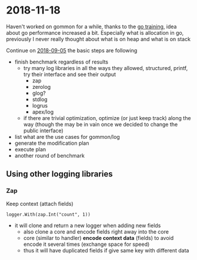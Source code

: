# 2018-11-18

Haven't worked on gommon for a while, thanks to the [go training](https://github.com/ardanlabs/gotraining), 
idea about go performance increased a bit. Especially what is allocation in go, previously I never really thought
about what is on heap and what is on stack

Continue on [2018-09-05](2018-09-05-clean-up.md) the basic steps are following

- finish benchmark regardless of results
  - try many log libraries in all the ways they allowed, structured, printf, try their interface and see their output
    - zap
    - zerolog
    - glog?
    - stdlog
    - logrus
    - apex/log
  - if there are trivial optimization, optimize (or just keep track) along the way (though the may be in vain once we decided to change the public interface)
- list what are the use cases for gommon/log
- generate the modification plan
- execute plan
- another round of benchmark

## Using other logging libraries


### Zap

Keep context (attach fields)

`logger.With(zap.Int("count", 1))`

- it will clone and return a new logger when adding new fields
  - also clone a core and encode fields right away into the core
  - core (similar to handler) **encode context data** (fields) to avoid encode it several times (exchange space for speed)
  - thus it will have duplicated fields if give same key with different data